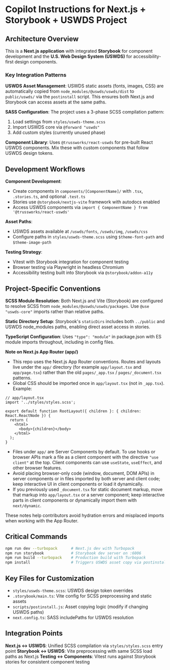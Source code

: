 # Copilot Instructions for Next.js + Storybook + USWDS Project

## Architecture Overview

This is a **Next.js application** with integrated **Storybook** for component development and the **U.S. Web Design System (USWDS)** for accessibility-first design components.

### Key Integration Patterns

**USWDS Asset Management**: USWDS static assets (fonts, images, CSS) are automatically copied from `node_modules/@uswds/uswds/dist` to `public/uswds/` via the `postinstall` script. This ensures both Next.js and Storybook can access assets at the same paths.

**SASS Configuration**: The project uses a 3-phase SCSS compilation pattern:
1. Load settings from `styles/uswds-theme.scss`
2. Import USWDS core via `@forward "uswds"`
3. Add custom styles (currently unused phase)

**Component Library**: Uses `@trussworks/react-uswds` for pre-built React USWDS components. Mix these with custom components that follow USWDS design tokens.

## Development Workflows

**Component Development**:
- Create components in `components/[ComponentName]/` with `.tsx`, `.stories.ts`, and optional `.test.ts`
- Stories use `@storybook/nextjs-vite` framework with autodocs enabled
- Access USWDS components via `import { ComponentName } from '@trussworks/react-uswds'`

**Asset Paths**:
- USWDS assets available at `/uswds/fonts`, `/uswds/img`, `/uswds/css`
- Configure paths in `styles/uswds-theme.scss` using `$theme-font-path` and `$theme-image-path`

**Testing Strategy**:
- Vitest with Storybook integration for component testing
- Browser testing via Playwright in headless Chromium
- Accessibility testing built into Storybook via `@storybook/addon-a11y`

## Project-Specific Conventions

**SCSS Module Resolution**: Both Next.js and Vite (Storybook) are configured to resolve SCSS from `node_modules/@uswds/uswds/packages`. Use `@use "uswds-core"` imports rather than relative paths.

**Static Directory Setup**: Storybook's `staticDirs` includes both `../public` and USWDS node_modules paths, enabling direct asset access in stories.

**TypeScript Configuration**: Uses `"type": "module"` in package.json with ES module imports throughout, including in config files.

**Note on Next.js App Router (app/)**

- This repo uses the Next.js App Router conventions. Routes and layouts live under the `app/` directory (for example `app/layout.tsx` and `app/page.tsx`) rather than the old `pages/_app.tsx` / `pages/_document.tsx` patterns.
- Global CSS should be imported once in `app/layout.tsx` (not in `_app.tsx`). Example:

```tsx
// app/layout.tsx
import '../styles/styles.scss';

export default function RootLayout({ children }: { children: React.ReactNode }) {
  return (
    <html>
      <body>{children}</body>
    </html>
  );
}
```

- Files under `app/` are Server Components by default. To use hooks or browser APIs mark a file as a client component with the directive `"use client"` at the top. Client components can use `useState`, `useEffect`, and other browser features.
- Avoid placing browser-only code (window, document, DOM APIs) in server components or in files imported by both server and client code; keep interactive UI in client components or load it dynamically.
- If you previously used `_document.tsx` for static document markup, move that markup into `app/layout.tsx` or a server component; keep interactive parts in client components or dynamically import them with `next/dynamic`.

These notes help contributors avoid hydration errors and misplaced imports when working with the App Router.


## Critical Commands

```bash
npm run dev --turbopack      # Next.js dev with Turbopack
npm run storybook            # Storybook dev server on :6006
npm run build --turbopack    # Production build with Turbopack
npm install                  # Triggers USWDS asset copy via postinstall
```

## Key Files for Customization

- `styles/uswds-theme.scss`: USWDS design token overrides
- `.storybook/main.ts`: Vite config for SCSS preprocessing and static assets
- `scripts/postinstall.js`: Asset copying logic (modify if changing USWDS paths)
- `next.config.ts`: SASS includePaths for USWDS resolution

## Integration Points

**Next.js ↔ USWDS**: Unified SCSS compilation via `styles/styles.scss` entry point
**Storybook ↔ USWDS**: Vite preprocessing with same SCSS load paths as Next.js
**Testing ↔ Components**: Vitest runs against Storybook stories for consistent component testing
